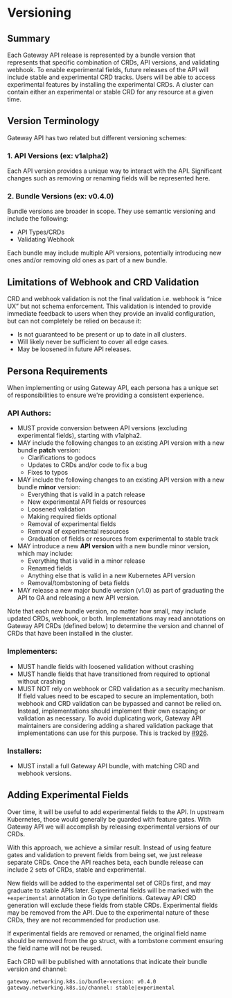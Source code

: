# Versioning

## Summary
Each Gateway API release is represented by a bundle version that represents
that specific combination of CRDs, API versions, and validating webhook. To
enable experimental fields, future releases of the API will include stable and
experimental CRD tracks. Users will be able to access experimental features by
installing the experimental CRDs. A cluster can contain either an experimental
or stable CRD for any resource at a given time. 

## Version Terminology
Gateway API has two related but different versioning schemes:

### 1. API Versions (ex: v1alpha2)
Each API version provides a unique way to interact with the API. Significant
changes such as removing or renaming fields will be represented here.

### 2. Bundle Versions (ex: v0.4.0)
Bundle versions are broader in scope. They use semantic versioning and include
the following:

* API Types/CRDs
* Validating Webhook

Each bundle may include multiple API versions, potentially introducing new ones
and/or removing old ones as part of a new bundle.

## Limitations of Webhook and CRD Validation
CRD and webhook validation is not the final validation i.e. webhook is “nice UX”
but not schema enforcement. This validation is intended to provide immediate
feedback to users when they provide an invalid configuration, but can not
completely be relied on because it:

* Is not guaranteed to be present or up to date in all clusters.
* Will likely never be sufficient to cover all edge cases.
* May be loosened in future API releases.

## Persona Requirements
When implementing or using Gateway API, each persona has a unique set of
responsibilities to ensure we're providing a consistent experience.

### API Authors:
* MUST provide conversion between API versions (excluding experimental fields),
  starting with v1alpha2.
* MAY include the following changes to an existing API version with a new bundle
 **patch** version:
    * Clarifications to godocs
    * Updates to CRDs and/or code to fix a bug
    * Fixes to typos
* MAY include the following changes to an existing API version with a new bundle
  **minor** version:
    * Everything that is valid in a patch release
    * New experimental API fields or resources
    * Loosened validation
    * Making required fields optional
    * Removal of experimental fields
    * Removal of experimental resources
    * Graduation of fields or resources from experimental to stable track
* MAY introduce a new **API version** with a new bundle minor version, which may
  include:
    * Everything that is valid in a minor release
    * Renamed fields
    * Anything else that is valid in a new Kubernetes API version
    * Removal/tombstoning of beta fields
* MAY release a new major bundle version (v1.0) as part of graduating the API to
  GA and releasing a new API version.

Note that each new bundle version, no matter how small, may include updated
CRDs, webhook, or both. Implementations may read annotations on Gateway API CRDs
(defined below) to determine the version and channel of CRDs that have been
installed in the cluster.

### Implementers:
* MUST handle fields with loosened validation without crashing
* MUST handle fields that have transitioned from required to optional without
  crashing
* MUST NOT rely on webhook or CRD validation as a security mechanism. If field
  values need to be escaped to secure an implementation, both webhook and CRD
  validation can be bypassed and cannot be relied on. Instead, implementations
  should implement their own escaping or validation as necessary. To avoid
  duplicating work, Gateway API maintainers are considering adding a shared
  validation package that implementations can use for this purpose. This is
  tracked by [#926](https://github.com/kubernetes-sigs/gateway-api/issues/926).

### Installers:
* MUST install a full Gateway API bundle, with matching CRD and webhook
  versions.

## Adding Experimental Fields
Over time, it will be useful to add experimental fields to the API. In upstream
Kubernetes, those would generally be guarded with feature gates. With Gateway
API we will accomplish by releasing experimental versions of our CRDs.

With this approach, we achieve a similar result. Instead of using feature gates
and validation to prevent fields from being set, we just release separate CRDs.
Once the API reaches beta, each bundle release can include 2 sets of CRDs,
stable and experimental.

New fields will be added to the experimental set of CRDs first, and may graduate
to stable APIs later. Experimental fields will be marked with the
`+experimental` annotation in Go type definitions. Gateway API CRD generation
will exclude these fields from stable CRDs. Experimental fields may be removed
from the API. Due to the experimental nature of these CRDs, they are not
recommended for production use.

If experimental fields are removed or renamed, the original field name should be
removed from the go struct, with a tombstone comment ensuring the field name
will not be reused. 

Each CRD will be published with annotations that indicate their bundle version
and channel:

```
gateway.networking.k8s.io/bundle-version: v0.4.0
gateway.networking.k8s.io/channel: stable|experimental
```
